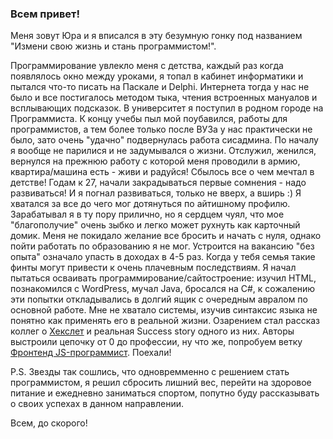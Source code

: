 ### Всем привет! 

Меня зовут Юра и я вписался в эту безумную гонку под названием "Измени свою жизнь и стань программистом!". 

Программирование увлекло меня с детства, каждый раз когда появлялось окно между уроками, я топал в кабинет информатики и пытался что-то писать на Паскале и Delphi. Интернета тогда у нас не было и все постигалось методом тыка, чтения встроенных мануалов и всплывающих подсказок. В университет я поступил в родном городе на Программиста. К концу учебы пыл мой поубавился, работы для программистов, а тем более только после ВУЗа у нас практически не было, зато очень "удачно" подвернулась работа сисадмина. По началу я вообще не парилися и не задумывался о жизни. Отслужил, женился, вернулся на прежнюю работу с которой меня проводили в армию, квартира/машина есть - живи и радуйся! Сбылось все о чем мечтал в детстве! Годам к 27, начали закрадываться первые сомнения - надо развиваться! И я погнал развиваться, только не вверх, а вширь :) Я хватался за все до чего мог дотянуться по айтишному профилю. Зарабатывал я в ту пору прилично, но я сердцем чуял, что мое "благополучие" очень зыбко и легко может рухнуть как карточный домик. Меня не покидало желание все бросить и начать с нуля, однако пойти работать по образованию я не мог. Устроится на вакансию "без опыта" означало упасть в доходах в 4-5 раз. Когда у тебя семья такие финты могут привести к очень плачевным последствиям. Я начал пытаться осваивать программирование/сайтостроение: изучил HTML, познакомился с WordPress, мучал Java, бросался на C#, к сожалению эти попытки откладывались в долгий ящик с очередным авралом по основной работе. Мне не хватало системы, изучив синтаксис языка не понятно как применять его в реальной жизни. Озарением стал рассказ коллег о [Хекслет](https://ru.hexlet.io/) и реальная Success story одного из них. Авторы выстроили цепочку от 0 до профессии, ну что же, попробуем ветку [Фронтенд JS-программист](https://ru.hexlet.io/professions#frontend). Поехали!

P.S. Звезды так сошлись, что одновремменно с решением стать программистом, я решил сбросить лишний вес, перейти на здоровое питание и ежедневно заниматься спортом, попутно буду рассказывать о своих успехах в данном направлении.

Всем, до скорого!
